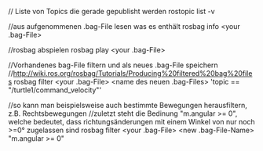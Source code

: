 // Liste von Topics die gerade gepublisht werden
rostopic list -v

//aus aufgenommenen .bag-File lesen was es enthält
rosbag info <your .bag-File>

//rosbag abspielen
rosbag play <your .bag-File>

//Vorhandenes bag-File filtern und als neues .bag-File speichern
//http://wiki.ros.org/rosbag/Tutorials/Producing%20filtered%20bag%20files
rosbag filter <your .bag-File> <name des neuen .bag-Files> 'topic == "/turtle1/command_velocity"'

//so kann man beispielsweise auch bestimmte Bewegungen herausfiltern, z.B. Rechtsbewegungen
//zuletzt steht die Bedinung "m.angular >= 0", welche bedeutet, dass richtungsänderungen mit einem Winkel von nur noch >=0° zugelassen sind
rosbag filter <your .bag-File> <new .bag-File-Name> "m.angular >= 0"
